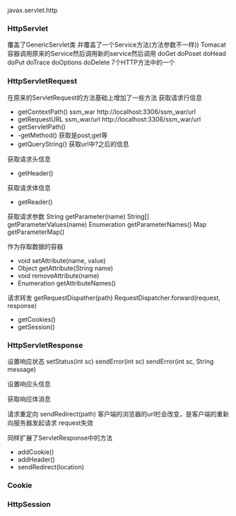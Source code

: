 javax.servlet.http

### HttpServlet
覆盖了GenericServlet类
并覆盖了一个Service方法(方法参数不一样))
Tomacat容器调用原来的Service然后调用新的service然后调用
doGet  doPoset  doHead  doPut  doTrace  doOptions  doDelete 7个HTTP方法中的一个


### HttpServletRequest
在原来的ServletRequest的方法基础上增加了一些方法
获取请求行信息
- getContextPath()    ssm_war  http://localhost:3306/ssm_war/url
- getRequestURL  ssm_war/url  http://localhost:3306/ssm_war/url
- getServletPath()
- -getMethod()  获取是post,get等
- getQueryString()  获取url中?之后的信息

获取请求头信息
- getHeader()

获取请求体信息
- getReader()

获取请求参数
String getParameter(name)
String[] getParameterValues(name)
Enumeration getParameterNames()
Map getParameterMap()

作为存取数据的容器
- void setAttribute(name, value)
- Object getAttribute(String name)
- void removeAttribute(name)
- Enumeration getAttributeNames()

请求转发
getRequestDispather(path)
RequestDispatcher.forward(request, response)

- getCookies()
- getSession()
  

### HttpServletResponse

设置响应状态
setStatus(int sc)
sendError(int sc)
sendError(int sc, String message)

设置响应头信息

获取响应体消息

请求重定向
sendRedirect(path)
客户端的浏览器的url栏会改变，是客户端的重新向服务器发起请求
request失效


同样扩展了ServletResponse中的方法
- addCookie()
- addHeader()
- sendRedirect(location)

### Cookie


### HttpSession
